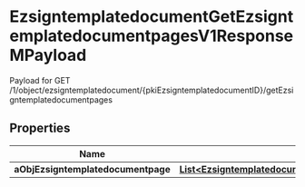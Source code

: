 

# EzsigntemplatedocumentGetEzsigntemplatedocumentpagesV1ResponseMPayload

Payload for GET /1/object/ezsigntemplatedocument/{pkiEzsigntemplatedocumentID}/getEzsigntemplatedocumentpages

## Properties

| Name | Type | Description | Notes |
|------------ | ------------- | ------------- | -------------|
|**aObjEzsigntemplatedocumentpage** | [**List&lt;EzsigntemplatedocumentpageResponseCompound&gt;**](EzsigntemplatedocumentpageResponseCompound.md) |  |  |



